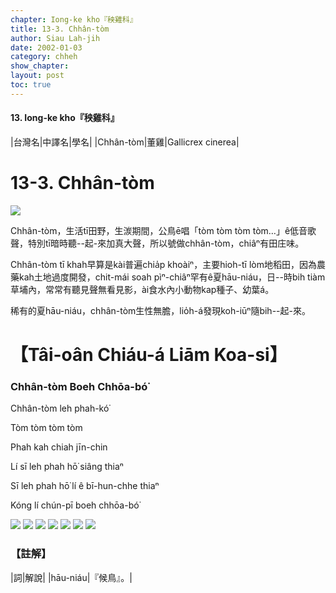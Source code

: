 ```yaml
---
chapter: Iong-ke kho『秧雞科』
title: 13-3. Chhân-tòm
author: Siau Lah-jih
date: 2002-01-03
category: chheh
show_chapter: 
layout: post
toc: true
---
```


#### 13. Iong-ke kho『秧雞科』

|台灣名|中譯名|學名|
|Chhân-tòm|董雞|Gallicrex cinerea|


# 13-3. Chhân-tòm


![](../too5/13/13-3-1.Chhân-tòm.jpg)


Chhân-tòm，生活tī田野，生湠期間，公鳥ē唱「tòm tòm tòm tòm…」ê低音歌聲，特別tī暗時聽--起-來加真大聲，所以號做chhân-tòm，chiâⁿ有田庄味。

Chhân-tòm tī khah早算是kài普遍chia̍p khoàiⁿ，主要hioh-tī lòm地稻田，因為農藥kah土地過度開發，chit-mái soah pìⁿ-chiâⁿ罕有ê夏hāu-niáu，日--時bih tiàm草埔內，常常有聽見聲無看見影，ài食水內小動物kap種子、幼葉á。

稀有的夏hāu-niáu，chhân-tòm生性無膽，lio̍h-á發現koh-iūⁿ隨bih--起-來。



# 【Tâi-oân Chiáu-á Liām Koa-si】

### **Chhân-tòm Boeh Chhōa-bó͘**


Chhân-tòm leh phah-kó͘

Tòm tòm tòm tòm

Phah kah chiah jīn-chin

Lí sī leh phah hō͘ siâng thiaⁿ

Sī leh phah hō͘ lí ê bī-hun-chhe thiaⁿ

Kóng lí chún-pī boeh chhōa-bó͘



![](../too5/13/13-3-4.Chhân-tòm.jpg)
![](../too5/13/13-3-8.Chhân-tòm.jpg)
![](../too5/13/13-3-3.Chhân-tòm.jpg)
![](../too5/13/13-3-5.Chhân-tòm.jpg)
![](../too5/13/13-3-6.Chhân-tòm.jpg)
![](../too5/13/13-3-7.Chhân-tòm.jpg)
![](../too5/13/13-3-2.Chhân-tòm.jpg)


### 【註解】

|詞|解說|
|hāu-niáu|『候鳥』。|



